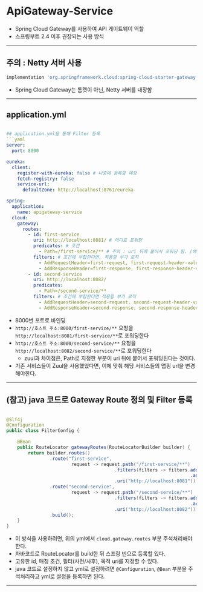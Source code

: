 
# ApiGateway-Service

- Spring Cloud Gateway를 사용하여 API 게이트웨이 역할
- 스프링부트 2.4 이후 권장되는 사용 방식

---

## 주의 : Netty 서버 사용
```groovy
implementation 'org.springframework.cloud:spring-cloud-starter-gateway'
```
- Spring Cloud Gateway는 톰캣이 아닌, Netty 서버를 내장함

---

## application.yml
```yaml

## application.yml을 통해 Filter 등록
```yaml
server:
  port: 8000

eureka:
  client:
    register-with-eureka: false # 나중에 등록할 예정
    fetch-registry: false
    service-url:
      defaultZone: http://localhost:8761/eureka

spring:
  application:
    name: apigateway-service
  cloud:
    gateway:
      routes:
        - id: first-service
          uri: http://localhost:8081/ # 어디로 포워딩
          predicates: # 조건
            - Path=/first-service/** # 주의 : uri 뒤에 붙어서 포워딩 됨. (예: http://localhost:8081/firstservice/** )
          filters: # 조건에 부합한다면, 적용할 부가 로직
            - AddRequestHeader=first-request, first-request-header-value2
            - AddResponseHeader=first-response, first-response-header-value2
        - id: second-service
          uri: http://localhost:8082/
          predicates:
            - Path=/second-service/**
          filters: # 조건에 부합한다면 적용할 부가 로직
            - AddRequestHeader=second-request, second-request-header-value2
            - AddResponseHeader=second-response, second-response-header-value2
```
- 8000번 포트로 바인딩
- `http://호스트 주소:8000/first-service/**` 요청을 `http://localhost:8081/first-service/**`로 포워딩한다
- `http://호스트 주소:8000/second-service/**` 요청을 `http://localhost:8082/second-service/**`로 포워딩한다
    - zuul과 차이점은, Path로 지정한 부분이 uri 뒤에 붙어서 포워딩된다는 것이다.
- 기존 서비스들이 Zuul을 사용했었다면, 이에 맞춰 해당 서비스들의 맵핑 url을 변경해야한다.

---

## (참고) java 코드로 Gateway Route 정의 및 Filter 등록
```java

@Slf4j
@Configuration
public class FilterConfig {

    @Bean
    public RouteLocator gatewayRoutes(RouteLocatorBuilder builder) {
        return builder.routes()
                .route("first-service",
                        request -> request.path("/first-service/**")
                                        .filters(filters -> filters.addRequestHeader("first-request", "first-request-header-value")
                                                                    .addResponseHeader("first-response", "first-response-header-value"))
                                        .uri("http://localhost:8081"))
                .route("second-service",
                        request -> request.path("/second-service/**")
                                        .filters(filters -> filters.addRequestHeader("second-request", "second-request-header-value")
                                                                    .addResponseHeader("second-response", "second-response-header-value"))
                                        .uri("http://localhost:8082"))
                .build();
    }
}
```
- 이 방식을 사용하려면, 위의 yml에서 `cloud.gateway.routes` 부분 주석처리해야한다.
- 자바코드로 RouteLocator를 build한 뒤 스프링 빈으로 등록할 있다.
- 고유한 id, 매칭 조건, 필터(사전/사후), 목적 uri를 지정할 수 있다.
- java 코드로 설정하지 않고 yml로 설정하려면 `@Configuration`, `@Bean` 부분을 주석처리하고 yml로 설정을 등록하면 된다.

---
